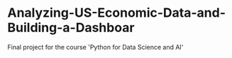 # Analyzing-US-Economic-Data-and-Building-a-Dashboar
Final project for the course 'Python for Data Science and AI'
